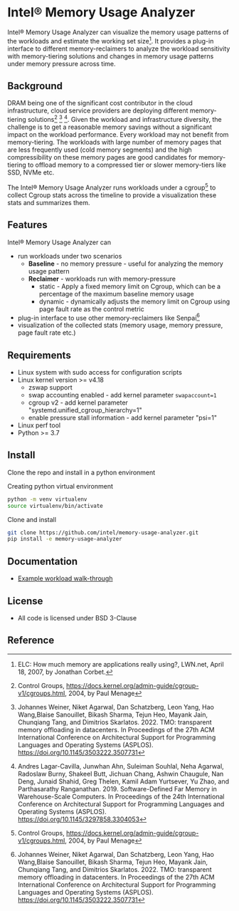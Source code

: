 #  Intel® Memory Usage Analyzer

Intel® Memory Usage Analyzer can visualize the memory usage patterns of the workloads and estimate the working set size[^1]. It provides a plug-in interface to different memory-reclaimers to analyze the workload sensitivity with memory-tiering solutions and changes in memory usage patterns under memory pressure across time.


## Background
DRAM being one of the significant cost contributor in the cloud infrastructure, cloud service providers are deploying different memory-tiering solutions[^2] [^3] [^4]. Given the  workload and infrastructure diversity, the challenge is to get a reasonable memory savings without a significant impact on the workload performance. Every workload may not benefit from memory-tiering. The workloads with large number of memory pages that are less frequently used (cold memory segments) and the high compressibility on these memory pages  are good candidates for memory-tiering to offload memory to a compressed tier or slower memory-tiers like SSD, NVMe etc.

The Intel® Memory Usage Analyzer runs workloads under a cgroup[^2] to collect Cgroup stats across the timeline to provide a visualization these stats and summarizes them.

## Features

Intel® Memory Usage Analyzer can 
 * run workloads under two scenarios
     * **Baseline** - no memory pressure - useful for analyzing the memory usage pattern
     * **Reclaimer** - workloads run with memory-pressure
        - static - Apply a fixed memory limit on Cgroup, which can be a percentage of the maximum baseline memory usage
        - dynamic - dynamically adjusts the memory limit on Cgroup using page fault rate as the control metric
 * plug-in interface to use other memory-reclaimers like Senpai[^3]
 * visualization of the collected stats (memory usage, memory pressure, page fault rate etc.)
 
## Requirements

* Linux system with sudo access for configuration scripts
* Linux kernel version >= v4.18
  * zswap support 
  * swap accounting enabled - add kernel parameter  `swapaccount=1` 
  * cgroup v2 - add kernel parameter "systemd.unified_cgroup_hierarchy=1"
  * enable pressure stall information - add kernel parameter "psi=1"
* Linux perf tool
* Python >= 3.7

## Install

Clone the repo and install in a python environment

Creating python virtual environment

```bash
python -m venv virtualenv
source virtualenv/bin/activate
```
Clone and install

```bash
git clone https://github.com/intel/memory-usage-analyzer.git
pip install -e memory-usage-analyzer
```

## Documentation

* [Example workload walk-through](tests/example/README.md)

## License
* All code is licensed under BSD 3-Clause

## Reference

[^1]: ELC: How much memory are applications really using?, LWN.net, April 18, 2007, by Jonathan Corbet.
[^2]: Control Groups, https://docs.kernel.org/admin-guide/cgroup-v1/cgroups.html, 2004, by  Paul Menage 
[^3]: Johannes Weiner, Niket Agarwal, Dan Schatzberg, Leon Yang, Hao Wang,Blaise Sanouillet, Bikash Sharma, Tejun Heo, Mayank Jain, Chunqiang Tang,
and Dimitrios Skarlatos. 2022. TMO: transparent memory offloading in datacenters. In Proceedings of the 27th ACM International Conference on Architectural Support for Programming Languages and Operating Systems (ASPLOS). https://doi.org/10.1145/3503222.3507731
[^4]: Andres Lagar-Cavilla, Junwhan Ahn, Suleiman Souhlal, Neha Agarwal, Radoslaw Burny, Shakeel Butt, Jichuan Chang, Ashwin Chaugule, Nan Deng, Junaid Shahid, Greg Thelen, Kamil Adam Yurtsever, Yu Zhao, and Parthasarathy Ranganathan. 2019. Software-Defined Far Memory in Warehouse-Scale Computers. In Proceedings of the 24th International Conference on Architectural Support for Programming Languages and Operating Systems (ASPLOS). https://doi.org/10.1145/3297858.3304053
[^5]: SeongJae Park. 2020. Introduce Data Access MONitor (DAMON). https://lwn.net/Articles/834721/.

